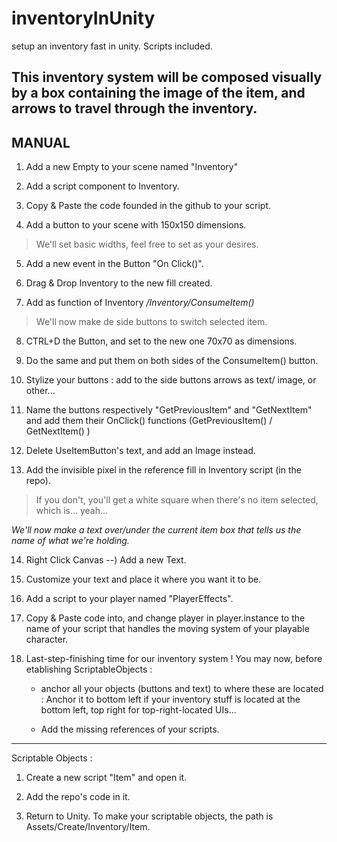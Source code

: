 # inventoryInUnity
setup an inventory fast in unity. Scripts included.

This inventory system will be composed visually by a box containing the image of the item, and arrows to travel through the inventory.
--------------
MANUAL
-------------

1. Add a new Empty to your scene named "Inventory"

2. Add a script component to Inventory.

3. Copy & Paste the code founded in the github to your script.

4. Add a button to your scene with 150x150 dimensions.
>We'll set basic widths, feel free to set as your desires.

5. Add a new event in the Button "On Click()".

6. Drag & Drop Inventory to the new fill created.

7. Add as function of Inventory */Inventory/ConsumeItem()*

>We'll now make de side buttons to switch selected item.

8. CTRL+D the Button, and set to the new one 70x70 as dimensions.

9. Do the same and put them on both sides of the ConsumeItem() button.

10. Stylize your buttons : add to the side buttons arrows as text/ image, or other...

11. Name the buttons respectively "GetPreviousItem" and "GetNextItem" and add them their OnClick() functions (GetPreviousItem() / GetNextItem() )

12. Delete UseItemButton's text, and add an Image instead.

13. Add the invisible pixel in the reference fill in Inventory script (in the repo).
>If you don't, you'll get a white square when there's no item selected, which is... yeah...

*We'll now make a text over/under the current item box that tells us the name of what we're holding.*

14. Right Click Canvas --) Add a new Text.

15. Customize your text and place it where you want it to be.

16. Add a script to your player named "PlayerEffects".

17. Copy & Paste code into, and change player in player.instance to the name of your script that handles the moving system of your playable character.

18. Last-step-finishing time for our inventory system ! You may now, before etablishing ScriptableObjects :
    - anchor all your objects (buttons and text) to where these are located : Anchor it to bottom left if your inventory stuff is located at the bottom left, top right for top-right-located UIs...

    - Add the missing references of your scripts.

-----------------------
Scriptable Objects :

1. Create a new script "Item" and open it.

2. Add the repo's code in it.

3. Return to Unity. To make your scriptable objects, the path is Assets/Create/Inventory/Item.

